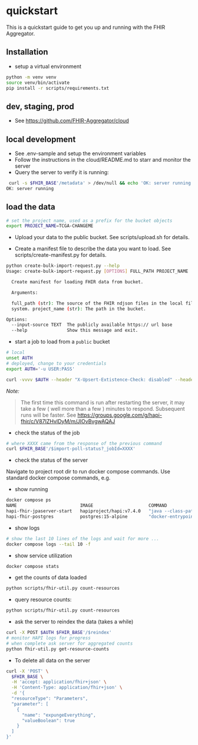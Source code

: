 # quickstart

This is a quickstart guide to get you up and running with the FHIR Aggregator.

## Installation

* setup a virtual environment
```bash
python -m venv venv
source venv/bin/activate
pip install -r scripts/requirements.txt
```


## dev, staging, prod

* See https://github.com/FHIR-Aggregator/cloud

## local development
* See .env-sample and setup the environment variables
* Follow the instructions in the cloud/README.md to starr and monitor the server
* Query the server to verify it is running:

```bash
 curl -s $FHIR_BASE'/metadata' > /dev/null && echo 'OK: server running'
OK: server running
```

## load the data

```bash
# set the project name, used as a prefix for the bucket objects
export PROJECT_NAME=TCGA-CHANGEME
```


* Upload your data to the public bucket. See scripts/upload.sh for details.

* Create a manifest file to describe the data you want to load. See scripts/create-manifest.py for details.

```bash
python create-bulk-import-request.py --help
Usage: create-bulk-import-request.py [OPTIONS] FULL_PATH PROJECT_NAME

  Create manifest for loading FHIR data from bucket.

  Arguments:

  full_path (str): The source of the FHIR ndjson files in the local file
  system. project_name (str): The path in the bucket.

Options:
  --input-source TEXT  The publicly available https:// url base
  --help               Show this message and exit.

```

* start a job to load from a `public` bucket


```bash
# local
unset AUTH
# deployed, change to your credentials
export AUTH='-u USER:PASS'

curl -vvvv $AUTH --header "X-Upsert-Extistence-Check: disabled" --header "Content-Type: application/fhir+json" --header "Prefer: respond-async"  -X POST $FHIR_BASE'/$import' --data @bulk-import-request-PROJECT_NAME.json 

```
*Note:*
> The first time this command is run after restarting the server, it may take a few ( well more than a few ) minutes  to respond. Subsequent runs will be faster.
> See https://groups.google.com/g/hapi-fhir/c/V87IZHvlDyM/m/JIOvBvgwAQAJ

* check the status of the job

```bash
# where XXXX came from the response of the previous command
curl $FHIR_BASE'/$import-poll-status?_jobId=XXXX'

```

* check the status of the server

Navigate to project root dir to run docker compose commands.
Use standard docker compose commands, e.g. 

* show running
```bash
docker compose ps
NAME                        IMAGE                     COMMAND                  SERVICE                     CREATED          STATUS          PORTS
hapi-fhir-jpaserver-start   hapiproject/hapi:v7.4.0   "java --class-path /…"   hapi-fhir-jpaserver-start   27 minutes ago   Up 27 minutes   0.0.0.0:8080->8080/tcp
hapi-fhir-postgres          postgres:15-alpine        "docker-entrypoint.s…"   hapi-fhir-postgres          27 minutes ago   Up 27 minutes   5432/tcp
```

* show logs
```bash
# show the last 10 lines of the logs and wait for more ...
docker compose logs --tail 10 -f
```

* show service utilization
```bash
docker compose stats
```

* get the counts of data loaded
```bash
python scripts/fhir-util.py count-resources 
```

* query resource counts:

```bash
python scripts/fhir-util.py count-resources
```

* ask the server to reindex the data (takes a while)

```bash
curl -X POST $AUTH $FHIR_BASE'/$reindex'
# monitor HAPI logs for progress
# when complete ask server for aggregated counts
python fhir-util.py get-resource-counts 

```

* To delete all data on the server
```bash
curl -X 'POST' \
  $FHIR_BASE \
  -H 'accept: application/fhir+json' \
  -H 'Content-Type: application/fhir+json' \
  -d '{
  "resourceType": "Parameters",
  "parameter": [
    {
      "name": "expungeEverything",
      "valueBoolean": true
    }
  ]
}'
```